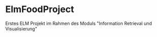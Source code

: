# ElmFoodProject

Erstes ELM Projekt im Rahmen des Moduls "Information Retrieval und Visualisierung"